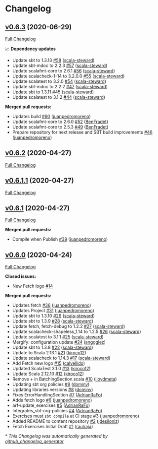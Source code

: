 # Changelog

## [v0.6.3](https://github.com/scala-exercises/exercises-fetch/tree/v0.6.3) (2020-06-29)

[Full Changelog](https://github.com/scala-exercises/exercises-fetch/compare/v0.6.2...v0.6.3)

📈 **Dependency updates**

- Update sbt to 1.3.13 [\#58](https://github.com/scala-exercises/exercises-fetch/pull/58) ([scala-steward](https://github.com/scala-steward))
- Update sbt-mdoc to 2.2.3 [\#57](https://github.com/scala-exercises/exercises-fetch/pull/57) ([scala-steward](https://github.com/scala-steward))
- Update scalafmt-core to 2.6.1 [\#56](https://github.com/scala-exercises/exercises-fetch/pull/56) ([scala-steward](https://github.com/scala-steward))
- Update scalacheck-1-14 to 3.2.0.0 [\#55](https://github.com/scala-exercises/exercises-fetch/pull/55) ([scala-steward](https://github.com/scala-steward))
- Update scalatest to 3.2.0 [\#54](https://github.com/scala-exercises/exercises-fetch/pull/54) ([scala-steward](https://github.com/scala-steward))
- Update sbt-mdoc to 2.2.2 [\#47](https://github.com/scala-exercises/exercises-fetch/pull/47) ([scala-steward](https://github.com/scala-steward))
- Update sbt to 1.3.11 [\#45](https://github.com/scala-exercises/exercises-fetch/pull/45) ([scala-steward](https://github.com/scala-steward))
- Update scalatest to 3.1.2 [\#44](https://github.com/scala-exercises/exercises-fetch/pull/44) ([scala-steward](https://github.com/scala-steward))

**Merged pull requests:**

- Updates build [\#60](https://github.com/scala-exercises/exercises-fetch/pull/60) ([juanpedromoreno](https://github.com/juanpedromoreno))
- Update scalafmt-core to 2.6.0 [\#52](https://github.com/scala-exercises/exercises-fetch/pull/52) ([BenFradet](https://github.com/BenFradet))
- Update scalafmt-core to 2.5.3 [\#49](https://github.com/scala-exercises/exercises-fetch/pull/49) ([BenFradet](https://github.com/BenFradet))
- Prepare repository for next  release and SBT build improvements [\#46](https://github.com/scala-exercises/exercises-fetch/pull/46) ([juanpedromoreno](https://github.com/juanpedromoreno))

## [v0.6.2](https://github.com/scala-exercises/exercises-fetch/tree/v0.6.2) (2020-04-27)

[Full Changelog](https://github.com/scala-exercises/exercises-fetch/compare/v0.6.1.1...v0.6.2)

## [v0.6.1.1](https://github.com/scala-exercises/exercises-fetch/tree/v0.6.1.1) (2020-04-27)

[Full Changelog](https://github.com/scala-exercises/exercises-fetch/compare/v0.6.1...v0.6.1.1)

## [v0.6.1](https://github.com/scala-exercises/exercises-fetch/tree/v0.6.1) (2020-04-27)

[Full Changelog](https://github.com/scala-exercises/exercises-fetch/compare/v0.6.0...v0.6.1)

**Merged pull requests:**

- Compile when Publish [\#39](https://github.com/scala-exercises/exercises-fetch/pull/39) ([juanpedromoreno](https://github.com/juanpedromoreno))

## [v0.6.0](https://github.com/scala-exercises/exercises-fetch/tree/v0.6.0) (2020-04-24)

[Full Changelog](https://github.com/scala-exercises/exercises-fetch/compare/34fe35f22303148eed59d2a15817405d00032518...v0.6.0)

**Closed issues:**

- New Fetch logo [\#14](https://github.com/scala-exercises/exercises-fetch/issues/14)

**Merged pull requests:**

- Updates fetch [\#36](https://github.com/scala-exercises/exercises-fetch/pull/36) ([juanpedromoreno](https://github.com/juanpedromoreno))
- Updates Project [\#31](https://github.com/scala-exercises/exercises-fetch/pull/31) ([juanpedromoreno](https://github.com/juanpedromoreno))
- Update sbt to 1.3.10 [\#29](https://github.com/scala-exercises/exercises-fetch/pull/29) ([scala-steward](https://github.com/scala-steward))
- Update sbt to 1.3.9 [\#28](https://github.com/scala-exercises/exercises-fetch/pull/28) ([scala-steward](https://github.com/scala-steward))
- Update fetch, fetch-debug to 1.2.2 [\#27](https://github.com/scala-exercises/exercises-fetch/pull/27) ([scala-steward](https://github.com/scala-steward))
- Update scalacheck-shapeless\_1.14 to 1.2.5 [\#26](https://github.com/scala-exercises/exercises-fetch/pull/26) ([scala-steward](https://github.com/scala-steward))
- Update scalatest to 3.1.1 [\#25](https://github.com/scala-exercises/exercises-fetch/pull/25) ([scala-steward](https://github.com/scala-steward))
- Mergify: configuration update [\#24](https://github.com/scala-exercises/exercises-fetch/pull/24) ([angoglez](https://github.com/angoglez))
- Update sbt to 1.3.8 [\#22](https://github.com/scala-exercises/exercises-fetch/pull/22) ([scala-steward](https://github.com/scala-steward))
- Update to Scala 2.13.1 [\#21](https://github.com/scala-exercises/exercises-fetch/pull/21) ([kiroco12](https://github.com/kiroco12))
- Update scalacheck to 1.14.3 [\#17](https://github.com/scala-exercises/exercises-fetch/pull/17) ([scala-steward](https://github.com/scala-steward))
- Add Fetch new logo [\#15](https://github.com/scala-exercises/exercises-fetch/pull/15) ([calvellido](https://github.com/calvellido))
- Updated ScalaTest 3.1.0 [\#13](https://github.com/scala-exercises/exercises-fetch/pull/13) ([kiroco12](https://github.com/kiroco12))
- Update Scala 2.12.10 [\#12](https://github.com/scala-exercises/exercises-fetch/pull/12) ([kiroco12](https://github.com/kiroco12))
- Remove + in BatchingSection.scala [\#10](https://github.com/scala-exercises/exercises-fetch/pull/10) ([lloydmeta](https://github.com/lloydmeta))
- Updating sbt org policies [\#9](https://github.com/scala-exercises/exercises-fetch/pull/9) ([dominv](https://github.com/dominv))
- Updating libraries versions [\#8](https://github.com/scala-exercises/exercises-fetch/pull/8) ([dominv](https://github.com/dominv))
- Fixes ErrorHandlingSection [\#7](https://github.com/scala-exercises/exercises-fetch/pull/7) ([AdrianRaFo](https://github.com/AdrianRaFo))
- Adds fetch logo [\#6](https://github.com/scala-exercises/exercises-fetch/pull/6) ([juanpedromoreno](https://github.com/juanpedromoreno))
- arf-update\_exercises [\#5](https://github.com/scala-exercises/exercises-fetch/pull/5) ([AdrianRaFo](https://github.com/AdrianRaFo))
- Integrates\_sbt-org-policies [\#4](https://github.com/scala-exercises/exercises-fetch/pull/4) ([AdrianRaFo](https://github.com/AdrianRaFo))
- Exercises must `sbt compile` at CI stage [\#3](https://github.com/scala-exercises/exercises-fetch/pull/3) ([juanpedromoreno](https://github.com/juanpedromoreno))
- Added README to content repository [\#2](https://github.com/scala-exercises/exercises-fetch/pull/2) ([jdesiloniz](https://github.com/jdesiloniz))
- Fetch Exercises Initial Draft [\#1](https://github.com/scala-exercises/exercises-fetch/pull/1) ([raulraja](https://github.com/raulraja))



\* *This Changelog was automatically generated by [github_changelog_generator](https://github.com/github-changelog-generator/github-changelog-generator)*
